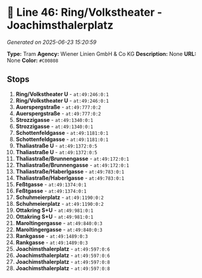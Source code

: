 # 🚊 Line 46: Ring/Volkstheater - Joachimsthalerplatz

*Generated on 2025-06-23 15:20:59*

**Type:** Tram
**Agency:** Wiener Linien GmbH & Co KG
**Description:** None
**URL:** None
**Color:** `#C00808`

## Stops

1. **Ring/Volkstheater U** - `at:49:246:0:1`
2. **Ring/Volkstheater U** - `at:49:246:0:1`
3. **Auerspergstraße** - `at:49:777:0:2`
4. **Auerspergstraße** - `at:49:777:0:2`
5. **Strozzigasse** - `at:49:1340:0:1`
6. **Strozzigasse** - `at:49:1340:0:1`
7. **Schottenfeldgasse** - `at:49:1181:0:1`
8. **Schottenfeldgasse** - `at:49:1181:0:1`
9. **Thaliastraße U** - `at:49:1372:0:5`
10. **Thaliastraße U** - `at:49:1372:0:5`
11. **Thaliastraße/Brunnengasse** - `at:49:172:0:1`
12. **Thaliastraße/Brunnengasse** - `at:49:172:0:1`
13. **Thaliastraße/Haberlgasse** - `at:49:783:0:1`
14. **Thaliastraße/Haberlgasse** - `at:49:783:0:1`
15. **Feßtgasse** - `at:49:1374:0:1`
16. **Feßtgasse** - `at:49:1374:0:1`
17. **Schuhmeierplatz** - `at:49:1190:0:2`
18. **Schuhmeierplatz** - `at:49:1190:0:2`
19. **Ottakring S+U** - `at:49:981:0:1`
20. **Ottakring S+U** - `at:49:981:0:1`
21. **Maroltingergasse** - `at:49:840:0:3`
22. **Maroltingergasse** - `at:49:840:0:3`
23. **Rankgasse** - `at:49:1489:0:3`
24. **Rankgasse** - `at:49:1489:0:3`
25. **Joachimsthalerplatz** - `at:49:597:0:6`
26. **Joachimsthalerplatz** - `at:49:597:0:6`
27. **Joachimsthalerplatz** - `at:49:597:0:8`
28. **Joachimsthalerplatz** - `at:49:597:0:8`